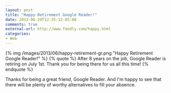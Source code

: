 ```yaml
---
layout: post
title: "Happy Retirement Google Reader!"
date: 2013-06-29T12:35:12-05:00
comments: true
external-url: http://www.feedly.com/happy.html
categories:
- Web
---
```

{% img /images/2013/06/happy-retirement-gr.png "Happy Retirement Google Reader!" %}
{% quote %}
After 8 years on the job, Google Reader is retiring on July 1st. Thank you for being there for us all this time!
{% endquote %}

Thanks for being a great friend, Google Reader. And I'm happy to see that there
will be plenty of worthy alternatives to fill your absence.

